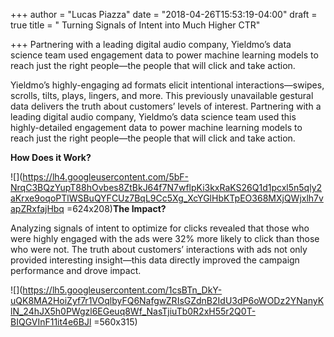 +++
author = "Lucas Piazza"
date = "2018-04-26T15:53:19-04:00"
draft = true
title = " Turning Signals of Intent into Much Higher CTR"

+++
Partnering with a leading digital audio company, Yieldmo’s data science team used engagement data to power machine learning models to reach just the right people—the people that will click and take action.

Yieldmo’s highly-engaging ad formats elicit intentional interactions—swipes, scrolls, tilts, plays, lingers, and more. This previously unavailable gestural data delivers the truth about customers’ levels of interest. Partnering with a leading digital audio company, Yieldmo’s data science team used this highly-detailed engagement data to power machine learning models to reach just the right people—the people that will click and take action.

**How Does it Work?**

![](https://lh4.googleusercontent.com/5bF-NrqC3BQzYupT88hOvbes8ZtBkJ64f7N7wflpKi3kxRaKS26Q1d1pcxl5n5qly2aKrxe9oqoPTlWSBuQYFCUz7BqL9Cc5Xg_XcYGlHbKTpEO368MXjQWjxlh7vapZRxfajHbq =624x208)**The Impact?**

Analyzing signals of intent to optimize for clicks revealed that those who were highly engaged with the ads were 32% more likely to click than those who were not. The truth about customers’ interactions with ads not only provided interesting insight—this data directly improved the campaign performance and drove impact.

![](https://lh5.googleusercontent.com/1csBTn_DkY-uQK8MA2HoiZyf7r1VOqlbyFQ6NafgwZRIsGZdnB2IdU3dP6oWODz2YNanyKlN_24hJX5h0PWgzl6EGeuq8Wf_NasTjiuTb0R2xH55r2Q0T-BIQGVInF11it4e6BJl =560x315)